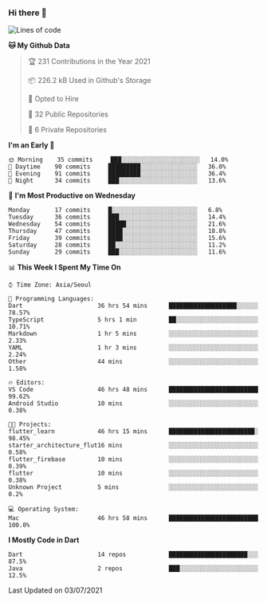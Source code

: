 ### Hi there 👋

<!--
**ska2519/ska2519** is a ✨ _special_ ✨ repository because its `README.md` (this file) appears on your GitHub profile.

Here are some ideas to get you started:

- 🔭 I’m currently working on ...
- 🌱 I’m currently learning ...
- 👯 I’m looking to collaborate on ...
- 🤔 I’m looking for help with ...
- 💬 Ask me about ...
- 📫 How to reach me: ...
- 😄 Pronouns: ...
- ⚡ Fun fact: ...
-->

<!--START_SECTION:waka-->
![Lines of code](https://img.shields.io/badge/From%20Hello%20World%20I%27ve%20Written-159923%20lines%20of%20code-blue)

**🐱 My Github Data** 

> 🏆 231 Contributions in the Year 2021
 > 
> 📦 226.2 kB Used in Github's Storage 
 > 
> 💼 Opted to Hire
 > 
> 📜 32 Public Repositories 
 > 
> 🔑 6 Private Repositories  
 > 
**I'm an Early 🐤** 

```text
🌞 Morning    35 commits     ███░░░░░░░░░░░░░░░░░░░░░░   14.0% 
🌆 Daytime    90 commits     █████████░░░░░░░░░░░░░░░░   36.0% 
🌃 Evening    91 commits     █████████░░░░░░░░░░░░░░░░   36.4% 
🌙 Night      34 commits     ███░░░░░░░░░░░░░░░░░░░░░░   13.6%

```
📅 **I'm Most Productive on Wednesday** 

```text
Monday       17 commits     █░░░░░░░░░░░░░░░░░░░░░░░░   6.8% 
Tuesday      36 commits     ███░░░░░░░░░░░░░░░░░░░░░░   14.4% 
Wednesday    54 commits     █████░░░░░░░░░░░░░░░░░░░░   21.6% 
Thursday     47 commits     ████░░░░░░░░░░░░░░░░░░░░░   18.8% 
Friday       39 commits     ████░░░░░░░░░░░░░░░░░░░░░   15.6% 
Saturday     28 commits     ██░░░░░░░░░░░░░░░░░░░░░░░   11.2% 
Sunday       29 commits     ███░░░░░░░░░░░░░░░░░░░░░░   11.6%

```


📊 **This Week I Spent My Time On** 

```text
⌚︎ Time Zone: Asia/Seoul

💬 Programming Languages: 
Dart                     36 hrs 54 mins      ███████████████████░░░░░░   78.57% 
TypeScript               5 hrs 1 min         ██░░░░░░░░░░░░░░░░░░░░░░░   10.71% 
Markdown                 1 hr 5 mins         ░░░░░░░░░░░░░░░░░░░░░░░░░   2.33% 
YAML                     1 hr 3 mins         ░░░░░░░░░░░░░░░░░░░░░░░░░   2.24% 
Other                    44 mins             ░░░░░░░░░░░░░░░░░░░░░░░░░   1.58%

🔥 Editors: 
VS Code                  46 hrs 48 mins      █████████████████████████   99.62% 
Android Studio           10 mins             ░░░░░░░░░░░░░░░░░░░░░░░░░   0.38%

🐱‍💻 Projects: 
flutter_learn            46 hrs 15 mins      ████████████████████████░   98.45% 
starter_architecture_flut16 mins             ░░░░░░░░░░░░░░░░░░░░░░░░░   0.58% 
flutter_firebase         10 mins             ░░░░░░░░░░░░░░░░░░░░░░░░░   0.39% 
flutter                  10 mins             ░░░░░░░░░░░░░░░░░░░░░░░░░   0.38% 
Unknown Project          5 mins              ░░░░░░░░░░░░░░░░░░░░░░░░░   0.2%

💻 Operating System: 
Mac                      46 hrs 58 mins      █████████████████████████   100.0%

```

**I Mostly Code in Dart** 

```text
Dart                     14 repos            ██████████████████████░░░   87.5% 
Java                     2 repos             ███░░░░░░░░░░░░░░░░░░░░░░   12.5%

```



 Last Updated on 03/07/2021
<!--END_SECTION:waka-->



